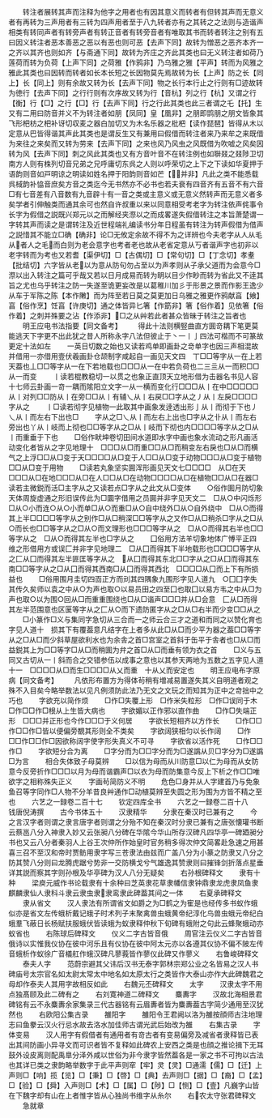 <!-- { "loadSidebar": true } -->
　　转注者展转其声而注释为他字之用者也有因其意义而转者有但转其声而无意义者有再转为三声用者有三转为四声用者至于八九转者亦有之其转之之法则与造谐声相类有转同声者有转旁声者有转正音者有转旁音者有唯取其书而转者转注之别有五曰因义转注者恶本善恶之恶以有恶也则可恶【去声下同】故转为憎恶之恶齐本齐一之齐以其齐也则如齐【与斋通下同】故转为齐庄之齐此其类也曰无义转注者如荷乃莲荷而转为负荷【上声下同】之荷雅【作鸦非】乃乌雅之雅【平声】转而为风雅之雅此其类也曰因转而转者如长本长短之长因物莫先焉故转为长【上声】防之长【同上】长【同上】则有余故又转为长【去声下同】物之长行本行止之行则有□迹故转为徳行【去声下同】之行行则有次序故又转为行【音杭】列之行【杭】又谓之行【衡】行【□】之行【□】行【去声下同】行之行此其类也此三者谓之乇【托】生又有二用曰防音并义不为转注者如朋【凤同】皇【凰非】之朋即鹍朋之朋文皆象其飞形杷枋之杷补讶切収麦之器白加切又为木名乐器之枇杷【读作琵琶】皆得从木以定意从巴皆得谐其声此其类也是谓反生又有兼用曰假借而转注者来乃来牟之来既借为来往之来矣而又转为劳来【去声下同】之来也风乃风虫之风既借为吹嘘之风矣因转为风【去声下同】刺之风此其类也又有方音叶音不在转注例也如聨叕之叕陟卫切南方人则有株列切音兄弟之兄呼庸切东呉之人则以呼荣切之上下之下读如华夏押于语韵则音如戸明谅之明读如姓名押于阳韵则音如芒【并非】凡此之类不能悉载呉棫韵补恊音庶矣方音之类迄今无书然亦不必书也若夫衰有四音齐有五音不有六音□有七音差有八音数有九音辟十有一音之类或主意义或无意义然转声而无意义者多矣学者引伸触类而通其余可也然自许叔重以来以同意相受考老字为转注依声侂事令长字为假借之説既兴郑元以之而解经夹漈以之而成畧遂失假借转注之本旨萧楚谓一字转其声而读之是谓转注及近世程端礼编读书分年日程虽有转注为转声假借为借声之説惜其不能立□确【确非】论□无攸定余故不得不为之详辨也今夫老字从人从毛从者人之毛而白则为老会意字也考者老也故从老省定意从丂者谐声字也初非以老字转而为考也又若耆【渠伊切】□【古偶切】□【常句切】□【丁念切】孝耊【批结切】六字皆从老以为意从防句勿占至以为声孝则从子承父道而为会意今□漈以出入转注之篇可乎哉又若以日月成易而转为眀以目少作眇而转为省此又不逹其旨之尤也乌乎转注之防一失遂至诡更妄改是以葛稚川加彡于形景之景而作影王逸少从车于军陈之陈【本作敶】而为阵至若日莫之莫更加日乌雅之雅更作鸦献亯【飨】亯【俗作烹】饪亯【许庚切】通之体皆异匕箸【作筯非】箸【俗作着】见依箸【俗作着】之刺并殊要之沾【作添非】□之从艸若此者甚众皆昧于转注之旨者也
　　明王应电书法指要【同文备考】
　　得此十法则横竪曲直方圎竒耦下笔更莫能逃天下字更不出此犹之昔人所称永字八法但彼止于丶一丨亅四法可楷而不可篆故更定十法如左
　　一英日切数之始也又读若鸡单即画卦之竒单字也因三声相混故并借用一亦借用壹伏羲画卦仓颉制字咸起自一画见天文四　丅□□等字从一在上若天葢也丄□□等字从一在下若地载也□□□从一在中若负荷也二三亖从一而积□□从一而变
　　丨读若棍教稳切一以贯之也象正直顶天立地形借为击器名书见人容十七师云卦画一竒一耦而隂阳立文字一从一横而变化行□□□从丨在中□□□□□从丨对列□□防从丨在旁□□从丨有辅乀从丨右戻□□字从之丿从丨左戾□□□□字从之
　　丨□读若彻字见植物一此取其中画象发逹透出形亅从丨而彻于下也丿乀从丨而左右下出也□
　　字从之□乀从丨而左右上出也□字从之卝从丨而左右旁出也丫从丨岐而上彻也□□等字从之□从丨岐而下彻也内□□□□等字从之□从丨而重垂于下也
　　□俗作畎坤卷切田间水道即水字中画也象水流动之形凡画活动变化者皆从之字见地理十　□□□从□而重□□从□而稍变左右戾也□从□而横气之上浮□□从□变于天□□□□从□变于人□□从□变于动物□□□从□变于植物□□从□变于用物
　　□读若丸象坚实圎浑形画见天文七□□□□　从□在天□□□从□在地□□□从□在人□□从□在动物□□□□从□在植物□□从□在器□读若主微鋭而活□主字从之又读若点□字从之此文从□变体
　　○俗作圎月防切象天体周旋虚通之形旧误传此为□圜字借用之员圎并非字见天文二　□从○中闪烁形□从○小而连○从○小而单□从○而重□从○自中绕外□从○自外绕中　□从○而得其上半□□□□等字从之别作□从□稍深□□等字从之又作□从□稍杀□字从之□从○而长也□□等字从之□从○而文理形也□□□等字从之　□从○而得其右半也□□等字从之　□从○而得其左半也□字从之
　　囗俗用方法羊切象地体广愽平正四维之形借用方或误匚并非字见地理二　□从囗而得其下半地载形也□□□□等字从之匚从囗而得其左半匪匡等字从之　从囗而得其东北□□字从之□从囗而得其东南□□等字从之□从囗而得其西南□从囗而得其西北　□□□□从囗而上下有所损益也
　　□俗用围月圭切四靣正方而刓其四隅象九围形字见人道九　○囗囗字失其传久矣师以袁之中从○为声也取○以易员田之四至囗也取囗以易方韦之中从□为声也取○以为围○回从□而重重围绕也□从□谐声□□□并从□会意　匚从□而得其左半范围意也区匽等字从之匚从○而下遗防匿字从之□从□右半而少变□□从之
　　□小篆作□义与集同字急切从三合而一之师云合三才之道和而同之以赞化育也字见人道十　损其下有覆葢意凡结字在上者多从此□从□而少平为器之葢□□等字从之□从□而少斜草屋欲利水也为余舎之首□宫室之首斜于缶平于舎者也□从□而益鋭其上为□□等字□从□而稍圎为弁之首□从□而垂有领为衣之首
　　□义与五同又古切从一丨斜而合之交错参伍以成事之意也以其参天两地为五数之五字见人道十一　□□□□从□而生□□□□从乂而重　十从乂而安定也
　　明王应电布字原病【同文备考】
　　凡依形布置方为得体茍稍有増减易置遂失其义自明道者观之殊不入目矣今略举数法以见凡例须防此法乃无文之文玩之而知其为正中之竒拙中之巧也
　　字欲充以简作烦
　　□作□失覆上形　□作米失粒形　□作□误同于木　□作□□作□根从上生皆大病也
　　字欲媚以正作邪以直作曲
　　□作□失端正形　□□□并正形也今作□□□于义何居
　　字欲长短相齐以方作长
　　□作□□作□□作□皆以便偏旁覩其形则全不类矣
　　字欲阔狭相匀以长作阔
　　□作□□作□□作□因欲称阔字使字形失真义不可寻
　　字欲省以活作死
　　□作□□作□
　　字欲短分合为离
　　□字分而为□□字分而为□遂譌从贝□字分为□遂譌□为言
　　相合失体致子母莫辨
　　□以信为母而从川防意□以仁为母而从女防意今反旁折作□□□以月为母而谐霸声□以衣为母而防集意今反上下析之作□□唯欲字之相称殊失正义
　　字画茍简防义不明
　　危色□身并从人字建首乃与免象鱼召等字同作□人物不分羊昔良艸通作□动植莫辨至失圆之形为围为方皆不精之至也
　　六艺之一録卷二百十七
　　钦定四库全书
　　六艺之一録卷二百十八　　　钱唐倪涛撰
　　古今书体五十
　　汉隶精华
　　分隶在秦汉时已兼有之
　　今之言汉字者则谓之隶言唐字者则谓之分殆不知在秦汉时分隶已兼有之唐张懐瓘书断云蔡邕八分入神隶入妙又云张昶八分碑在华隂今华山所存汉碑凡四华亭一碑廼昶分书也又云八分者秦羽人上谷王次仲所作始皇时官务稍多得次仲文简畧赴急速之用甚喜三召不至汉和帝时贾鲂用隶字写三苍隶法由兹而广盖八分为小篆之防隶又八分之防其赞八分则曰龙腾虎踞兮势非一交防横戈兮气雄逸其赞隶则曰摧锋剑折落点星垂详其説而察其字则孙根及华亭碑为汉人八分无疑矣
　　右孙根碑释文
　　隶有十种
　　梁庾元威作书论载隶有十余种曰芝英隶花草隶幡信隶钟鼎隶龙虎隶凤鱼隶麒麟隶仙人隶科斗隶云隶虫隶隶鸾隶此碑葢其间之一体
　　右夏承碑释文
　　隶从省文
　　汉人隶法有所谓省文如爵之为□鹤之为寉是也经传多书蚁作蛾似亦是省文左传蛾析戴记蛾子时术列子末聚禽兽虫蛾黄帝纪淳化鸟兽虫蛾元帝纪白蛾羣飞蔽日长杨赋扶服蛾伏皆读蛾为蚁隶释仲秋下旬碑有蛾附之句此云蜂聚蛾动亦蚁省也
　　右陈球后碑释文
　　仪义二字古皆音俄
　　周官注云仪义二字古皆音俄诗以实惟我仪协在彼中河乐且有仪协在彼中阿太元亦以各遵其仪协不偏不陂左传音蛾析作蚁徐广音檥舡作蛾汉碑凡蓼莪皆作蓼仪此碑又作蓼义
　　右鲁峻碑释文
　　泰夫人字
　　范蔚宗避其父讳后汉书无泰字郭林宗郑公业之名皆易之汉人书碑庙号太宗官名如太尉太常太中地名如太原太行之类皆作大泰山亦作大此碑魏君之母却作泰夫人其用字故相反如此
　　右魏元丕碑释文
　　太字
　　汉隶太字不用点独髙颐及此二碑有之
　　右刘寛神道二碑释文
　　麋夀字
　　汉故北海相景君碑铭有云不永麋夀余家集录三代古器铭有云眉夀者皆为麋夀葢古字简少通用至汉犹然也
　　右欧阳公集古录
　　雒阳字
　　雒阳令王君阙以洛为雒按顔师古注地理志曰鱼豢云汉火行忌水故去洛水加佳师古谓光武后始改为雒
　　右集古录
　　字体变易
　　汉人用字有假借者有通用者有竒古者有变易偏旁及减省者隶释皆已表出其间防画小异寻文而可识者皆不复释如此碑农上安西之类是也顔之推论揖下无耳鼓外设皮离则配禹臯分泽外咸以世俗为非今隶字皆然葢各是一家之书不可拘以古法也其详已类之隶韵略举数字于此平声则窂【牢】灵【灵】□通濡【儒】□【迁】上声则□【响】揽【览】□【秉】□【啓】□【典】去声则□【据】□【裔】□【孟】□【验】□【舜】入声则□【术】□【属】□【陟】□【恻】□【壹】凡巍字山皆在下魏字却有山在上者惟字皆从心独尚书维字从糸尔
　　右农太守张君碑释文
　　急就章
